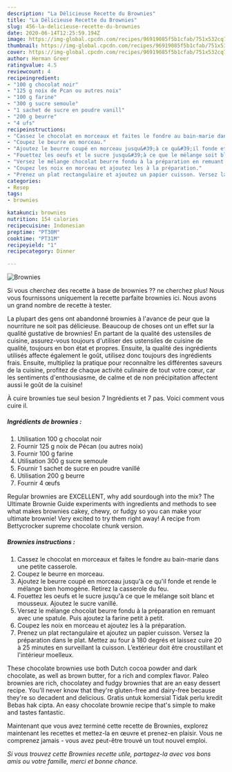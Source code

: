 ```yaml
---
description: "La Délicieuse Recette du Brownies"
title: "La Délicieuse Recette du Brownies"
slug: 456-la-delicieuse-recette-du-brownies
date: 2020-06-14T12:25:59.194Z
image: https://img-global.cpcdn.com/recipes/96919085f5b1cfab/751x532cq70/brownies-photo-principale-de-la-recette.jpg
thumbnail: https://img-global.cpcdn.com/recipes/96919085f5b1cfab/751x532cq70/brownies-photo-principale-de-la-recette.jpg
cover: https://img-global.cpcdn.com/recipes/96919085f5b1cfab/751x532cq70/brownies-photo-principale-de-la-recette.jpg
author: Herman Greer
ratingvalue: 4.5
reviewcount: 4
recipeingredient:
- "100 g chocolat noir"
- "125 g noix de Pcan ou autres noix"
- "100 g farine"
- "300 g sucre semoule"
- "1 sachet de sucre en poudre vanill"
- "200 g beurre"
- "4 ufs"
recipeinstructions:
- "Cassez le chocolat en morceaux et faites le fondre au bain-marie dans une petite casserole."
- "Coupez le beurre en morceau."
- "Ajoutez le beurre coupé en morceau jusqu&#39;à ce qu&#39;il fonde et rende le mélange bien homogène. Retirez la casserole du feu."
- "Fouettez les oeufs et le sucre jusqu&#39;à ce que le mélange soit blanc et mousseux. Ajoutez le sucre vanillé."
- "Versez le mélange chocolat beurre fondu à la préparation en remuant avec une spatule. Puis ajoutez la farine petit à petit."
- "Coupez les noix en morceau et ajoutez les à la préparation."
- "Prenez un plat rectangulaire et ajoutez un papier cuisson. Versez la préparation dans le plat. Mettez au four à 180 degrés et laissez cuire 20 à 25 minutes en surveillant la cuisson. L’extérieur doit être croustillant et l&#39;intérieur moelleux."
categories:
- Resep
tags:
- brownies

katakunci: brownies 
nutrition: 154 calories
recipecuisine: Indonesian
preptime: "PT30M"
cooktime: "PT31M"
recipeyield: "1"
recipecategory: Dinner

---
```



![Brownies](https://img-global.cpcdn.com/recipes/96919085f5b1cfab/751x532cq70/brownies-photo-principale-de-la-recette.jpg)

Si vous cherchez des recette à base de brownies ?? ne cherchez plus! Nous vous fournissons uniquement la recette parfaite brownies ici. Nous avons un grand nombre de recette à tester.

La plupart des gens ont abandonné brownies à l'avance de peur que la nourriture ne soit pas délicieuse. Beaucoup de choses ont un effet sur la qualité gustative de brownies! En partant de la qualité des ustensiles de cuisine, assurez-vous toujours d'utiliser des ustensiles de cuisine de qualité, toujours en bon état et propres. Ensuite, la qualité des ingrédients utilisés affecte également le goût, utilisez donc toujours des ingrédients frais. Ensuite, multipliez la pratique pour reconnaître les différentes saveurs de la cuisine, profitez de chaque activité culinaire de tout votre cœur, car les sentiments d'enthousiasme, de calme et de non précipitation affectent aussi le goût de la cuisine!

<!--inarticleads1-->

À cuire brownies tue seul besion 7 Ingrédients et 7 pas. Voici comment vous cuire il.

##### Ingrédients de brownies :

1. Utilisation 100 g chocolat noir
1. Fournir 125 g noix de Pécan (ou autres noix)
1. Fournir 100 g farine
1. Utilisation 300 g sucre semoule
1. Fournir 1 sachet de sucre en poudre vanillé
1. Utilisation 200 g beurre
1. Fournir 4 œufs


Regular brownies are EXCELLENT, why add sourdough into the mix? The Ultimate Brownie Guide experiments with ingredients and methods to see what makes brownies cakey, chewy, or fudgy so you can make your ultimate brownie! Very excited to try them right away! A recipe from Bettycrocker supreme chocolate chunk version. 

<!--inarticleads2-->

##### Brownies instructions :

1. Cassez le chocolat en morceaux et faites le fondre au bain-marie dans une petite casserole.
1. Coupez le beurre en morceau.
1. Ajoutez le beurre coupé en morceau jusqu&#39;à ce qu&#39;il fonde et rende le mélange bien homogène. Retirez la casserole du feu.
1. Fouettez les oeufs et le sucre jusqu&#39;à ce que le mélange soit blanc et mousseux. Ajoutez le sucre vanillé.
1. Versez le mélange chocolat beurre fondu à la préparation en remuant avec une spatule. Puis ajoutez la farine petit à petit.
1. Coupez les noix en morceau et ajoutez les à la préparation.
1. Prenez un plat rectangulaire et ajoutez un papier cuisson. Versez la préparation dans le plat. Mettez au four à 180 degrés et laissez cuire 20 à 25 minutes en surveillant la cuisson. L’extérieur doit être croustillant et l&#39;intérieur moelleux.


These chocolate brownies use both Dutch cocoa powder and dark chocolate, as well as brown butter, for a rich and complex flavor. Paleo brownies are rich, chocolatey and fudgy brownies that are an easy dessert recipe. You&#39;ll never know that they&#39;re gluten-free and dairy-free because they&#39;re so decadent and delicious. Gratis untuk komersial Tidak perlu kredit Bebas hak cipta. An easy chocolate brownie recipe that&#39;s simple to make and tastes fantastic. 

<!--inarticleads1-->

<p>
Maintenant que vous avez terminé cette recette de Brownies, explorez maintenant les recettes et mettez-la en œuvre et prenez-en plaisir. Vous ne comprenez jamais - vous avez peut-être trouvé un tout nouvel emploi.
</p>

<p>
<i>Si vous trouvez cette Brownies recette utile, partagez-la avec vos bons amis ou votre famille, merci et bonne chance.</i>
</p>
